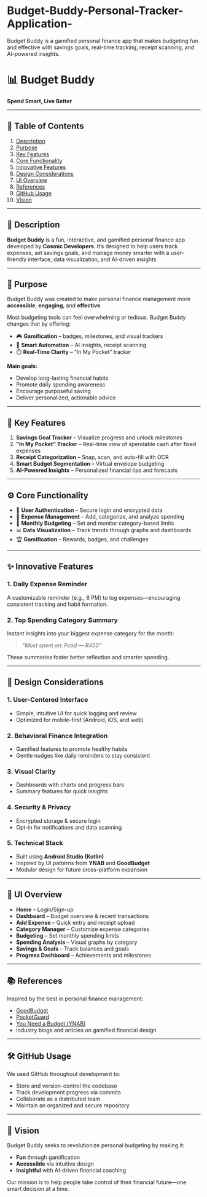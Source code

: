 # Budget-Buddy-Personal-Tracker-Application-
Budget Buddy is a gamified personal finance app that makes budgeting fun and effective with savings goals, real-time tracking, receipt scanning, and AI-powered insights.

# 📊 Budget Buddy  
**Spend Smart, Live Better**

---

## 📌 Table of Contents

1. [Description](#description)  
2. [Purpose](#purpose)  
3. [Key Features](#key-features)  
4. [Core Functionality](#core-functionality)  
5. [Innovative Features](#innovative-features)  
6. [Design Considerations](#design-considerations)  
7. [UI Overview](#ui-overview)  
8. [References](#references)  
9. [GitHub Usage](#github-usage)  
10. [Vision](#vision)  

---

## 📝 Description

**Budget Buddy** is a fun, interactive, and gamified personal finance app developed by **Cosmic Developers**. It’s designed to help users track expenses, set savings goals, and manage money smarter with a user-friendly interface, data visualization, and AI-driven insights.

---

## 🎯 Purpose

Budget Buddy was created to make personal finance management more **accessible**, **engaging**, and **effective**.

Most budgeting tools can feel overwhelming or tedious. Budget Buddy changes that by offering:

- 🎮 **Gamification** – badges, milestones, and visual trackers  
- 🤖 **Smart Automation** – AI insights, receipt scanning  
- ⏱️ **Real-Time Clarity** – “In My Pocket” tracker  

**Main goals:**

- Develop long-lasting financial habits  
- Promote daily spending awareness  
- Encourage purposeful saving  
- Deliver personalized, actionable advice  

---

## 🚀 Key Features

1. **Savings Goal Tracker** – Visualize progress and unlock milestones  
2. **"In My Pocket" Tracker** – Real-time view of spendable cash after fixed expenses  
3. **Receipt Categorization** – Snap, scan, and auto-fill with OCR  
4. **Smart Budget Segmentation** – Virtual envelope budgeting  
5. **AI-Powered Insights** – Personalized financial tips and forecasts  

---

## ⚙️ Core Functionality

- 🔐 **User Authentication** – Secure login and encrypted data  
- 💸 **Expense Management** – Add, categorize, and analyze spending  
- 📅 **Monthly Budgeting** – Set and monitor category-based limits  
- 📊 **Data Visualization** – Track trends through graphs and dashboards  
- 🏆 **Gamification** – Rewards, badges, and challenges  

---

## ✨ Innovative Features

### 1. **Daily Expense Reminder**  
A customizable reminder (e.g., 8 PM) to log expenses—encouraging consistent tracking and habit formation.

### 2. **Top Spending Category Summary**  
Instant insights into your biggest expense category for the month:
> _"Most spent on: Food — R450"_

These summaries foster better reflection and smarter spending.

---

## 🧠 Design Considerations

### 1. **User-Centered Interface**
- Simple, intuitive UI for quick logging and review  
- Optimized for mobile-first (Android, iOS, and web)

### 2. **Behavioral Finance Integration**
- Gamified features to promote healthy habits  
- Gentle nudges like daily reminders to stay consistent

### 3. **Visual Clarity**
- Dashboards with charts and progress bars  
- Summary features for quick insights

### 4. **Security & Privacy**
- Encrypted storage & secure login  
- Opt-in for notifications and data scanning

### 5. **Technical Stack**
- Built using **Android Studio (Kotlin)**  
- Inspired by UI patterns from **YNAB** and **GoodBudget**  
- Modular design for future cross-platform expansion  

---

## 📱 UI Overview

- **Home** – Login/Sign-up  
- **Dashboard** – Budget overview & recent transactions  
- **Add Expense** – Quick entry and receipt upload  
- **Category Manager** – Customize expense categories  
- **Budgeting** – Set monthly spending limits  
- **Spending Analysis** – Visual graphs by category  
- **Savings & Goals** – Track balances and goals  
- **Progress Dashboard** – Achievements and milestones  

---

## 📚 References

Inspired by the best in personal finance management:

- [GoodBudget](https://goodbudget.com)  
- [PocketGuard](https://pocketguard.com)  
- [You Need a Budget (YNAB)](https://ynab.com)  
- Industry blogs and articles on gamified financial design  

---

## 🛠 GitHub Usage

We used GitHub throughout development to:

- Store and version-control the codebase  
- Track development progress via commits  
- Collaborate as a distributed team  
- Maintain an organized and secure repository  

---

## 🌟 Vision

Budget Buddy seeks to revolutionize personal budgeting by making it:

- **Fun** through gamification  
- **Accessible** via intuitive design  
- **Insightful** with AI-driven financial coaching  

Our mission is to help people take control of their financial future—one smart decision at a time.
